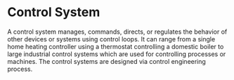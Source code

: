 # Control System
A control system manages, commands, directs, or regulates the behavior of other devices or systems using control loops. It can range from a single home heating
controller using a thermostat controlling a domestic boiler to large industrial control systems which are used for controlling processes or machines. The control
systems are designed via control engineering process.
